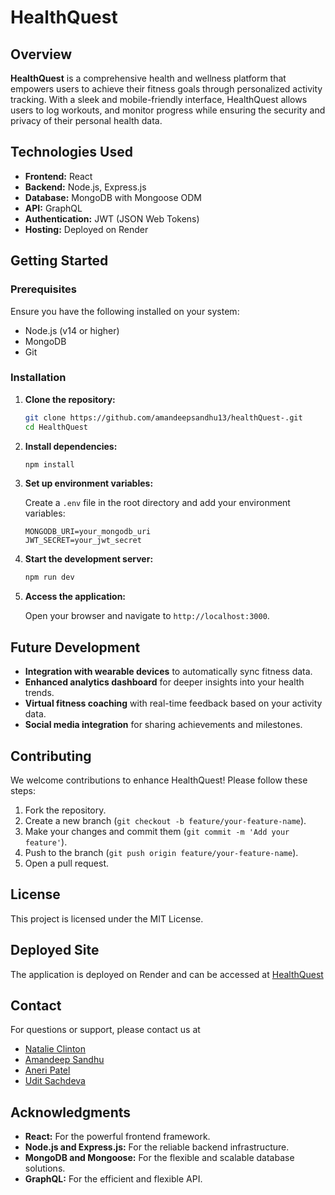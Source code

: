 # HealthQuest

## Overview

**HealthQuest** is a comprehensive health and wellness platform that empowers users to achieve their fitness goals through personalized activity tracking. With a sleek and mobile-friendly interface, HealthQuest allows users to log workouts, and monitor progress while ensuring the security and privacy of their personal health data.

## Technologies Used

- **Frontend:** React
- **Backend:** Node.js, Express.js
- **Database:** MongoDB with Mongoose ODM
- **API:** GraphQL
- **Authentication:** JWT (JSON Web Tokens)
- **Hosting:** Deployed on Render

## Getting Started

### Prerequisites

Ensure you have the following installed on your system:

- Node.js (v14 or higher)
- MongoDB
- Git

### Installation

1. **Clone the repository:**

   ```bash
   git clone https://github.com/amandeepsandhu13/healthQuest-.git
   cd HealthQuest
   ```

2. **Install dependencies:**

   ```bash
   npm install
   ```

3. **Set up environment variables:**

   Create a `.env` file in the root directory and add your environment variables:

   ```plaintext
   MONGODB_URI=your_mongodb_uri
   JWT_SECRET=your_jwt_secret
   ```

4. **Start the development server:**

   ```bash
   npm run dev
   ```

5. **Access the application:**

   Open your browser and navigate to `http://localhost:3000`.


## Future Development

- **Integration with wearable devices** to automatically sync fitness data.
- **Enhanced analytics dashboard** for deeper insights into your health trends.
- **Virtual fitness coaching** with real-time feedback based on your activity data.
- **Social media integration** for sharing achievements and milestones.

## Contributing

We welcome contributions to enhance HealthQuest! Please follow these steps:

1. Fork the repository.
2. Create a new branch (`git checkout -b feature/your-feature-name`).
3. Make your changes and commit them (`git commit -m 'Add your feature'`).
4. Push to the branch (`git push origin feature/your-feature-name`).
5. Open a pull request.

## License

This project is licensed under the MIT License.

## Deployed Site
The application is deployed on Render and can be accessed at [HealthQuest](https://healthquest-hyv8.onrender.com)

## Contact

For questions or support, please contact us at   
- [Natalie Clinton](https://github.com/NatalieClinton)
- [Amandeep Sandhu](https://github.com/amandeepsandhu13)
- [Aneri Patel](https://github.com/aneripatel2002)
- [Udit Sachdeva](https://github.com/usachdeva)

## Acknowledgments

- **React:** For the powerful frontend framework.
- **Node.js and Express.js:** For the reliable backend infrastructure.
- **MongoDB and Mongoose:** For the flexible and scalable database solutions.
- **GraphQL:** For the efficient and flexible API.